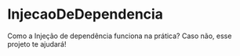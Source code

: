 # InjecaoDeDependencia
Como a Injeção de dependência funciona na prática? Caso não, esse projeto te ajudará!
